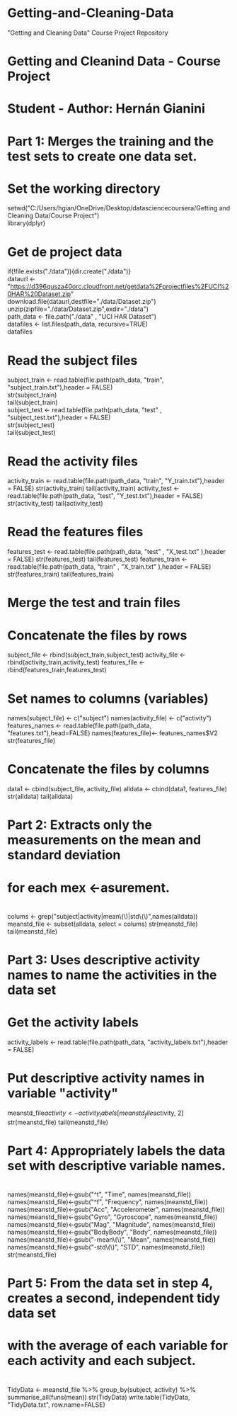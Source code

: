 # Getting-and-Cleaning-Data  
"Getting and Cleaning Data" Course Project Repository  
# Getting and Cleanind Data - Course Project  
# Student - Author: Hernán Gianini  
#  
# Part 1: Merges the training and the test sets to create one data set.  
#  
# Set the working directory  
setwd("C:/Users/hgian/OneDrive/Desktop/datasciencecoursera/Getting and Cleaning Data/Course Project")  
library(dplyr)  
#  
# Get de project data  
if(!file.exists("./data")){dir.create("./data")}  
dataurl <- "https://d396qusza40orc.cloudfront.net/getdata%2Fprojectfiles%2FUCI%20HAR%20Dataset.zip"  
download.file(dataurl,destfile="./data/Dataset.zip")  
unzip(zipfile="./data/Dataset.zip",exdir="./data")  
path_data <- file.path("./data" , "UCI HAR Dataset")  
datafiles <- list.files(path_data, recursive=TRUE)  
datafiles  
#  
# Read the subject files  
subject_train <- read.table(file.path(path_data, "train", "subject_train.txt"),header = FALSE)  
str(subject_train)  
tail(subject_train)  
subject_test  <- read.table(file.path(path_data, "test" , "subject_test.txt"),header = FALSE)  
str(subject_test)  
tail(subject_test)  
#  
# Read the activity files  
activity_train <- read.table(file.path(path_data, "train", "Y_train.txt"),header = FALSE)
str(activity_train)
tail(activity_train)
activity_test <- read.table(file.path(path_data, "test", "Y_test.txt"),header = FALSE)
str(activity_test)
tail(activity_test)
#
# Read the features files
features_test  <- read.table(file.path(path_data, "test" , "X_test.txt" ),header = FALSE)
str(features_test)
tail(features_test)
features_train  <- read.table(file.path(path_data, "train" , "X_train.txt" ),header = FALSE)
str(features_train)
tail(features_train)
#
# Merge the test and train files
#
# Concatenate the files by rows
subject_file <- rbind(subject_train,subject_test)
activity_file <- rbind(activity_train,activity_test)
features_file <- rbind(features_train,features_test)
#
# Set names to columns (variables)
names(subject_file) <- c("subject")
names(activity_file) <- c("activity")
features_names <- read.table(file.path(path_data, "features.txt"),head=FALSE)
names(features_file)<- features_names$V2
str(features_file)
#
# Concatenate the files by columns
data1 <- cbind(subject_file, activity_file)
alldata <- cbind(data1, features_file)
str(alldata)
tail(alldata)
#
# Part 2: Extracts only the measurements on the mean and standard deviation
#         for each mex <-asurement.
#
colums <- grep("subject|activity|mean\\(\\)|std\\(\\)",names(alldata))
meanstd_file <- subset(alldata, select = colums)
str(meanstd_file)
tail(meanstd_file)
#
# Part 3: Uses descriptive activity names to name the activities in the data set
#
# Get the activity labels
activity_labels <- read.table(file.path(path_data, "activity_labels.txt"),header = FALSE)
# Put descriptive activity names in variable "activity"
meanstd_file$activity <- activity_labels[meanstd_file$activity, 2]
str(meanstd_file)
tail(meanstd_file)
#
# Part 4: Appropriately labels the data set with descriptive variable names.
#
names(meanstd_file)<-gsub("^t", "Time", names(meanstd_file))
names(meanstd_file)<-gsub("^f", "Frequency", names(meanstd_file))
names(meanstd_file)<-gsub("Acc", "Accelerometer", names(meanstd_file))
names(meanstd_file)<-gsub("Gyro", "Gyroscope", names(meanstd_file))
names(meanstd_file)<-gsub("Mag", "Magnitude", names(meanstd_file))
names(meanstd_file)<-gsub("BodyBody", "Body", names(meanstd_file))
names(meanstd_file)<-gsub("-mean\\(\\)", "Mean", names(meanstd_file))
names(meanstd_file)<-gsub("-std\\(\\)", "STD", names(meanstd_file))
str(meanstd_file)
#
# Part 5: From the data set in step 4, creates a second, independent tidy data set
#         with the average of each variable for each activity and each subject.
#
TidyData <- meanstd_file %>%
    group_by(subject, activity) %>%
    summarise_all(funs(mean))
str(TidyData)
write.table(TidyData, "TidyData.txt", row.name=FALSE)
